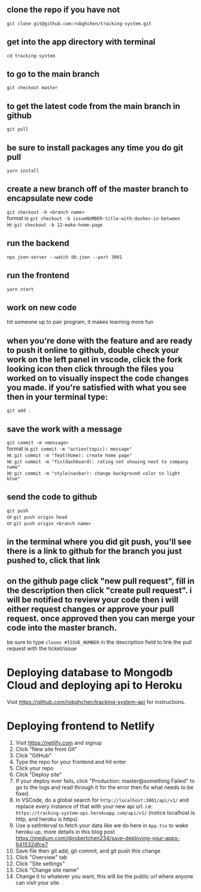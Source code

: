 ## clone the repo if you have not

`git clone git@github.com:robghchen/tracking-system.git`

## get into the app directory with terminal

`cd tracking-system`

## to go to the main branch

`git checkout master`

## to get the latest code from the main branch in github

`git pull`

## be sure to install packages any time you do git pull

`yarn install`

## create a new branch off of the master branch to encapsulate new code

`git checkout -b <branch name>`  
format is `git checkout -b issueNUMBER-title-with-dashes-in-between`  
ie: `git checkout -b 12-make-home-page`

## run the backend

`npx json-server --watch db.json --port 3001`

## run the frontend

`yarn start`

## work on new code

hit someone up to pair program, it makes learning more fun

## when you're done with the feature and are ready to push it online to github, double check your work on the left panel in vscode, click the fork looking icon then click through the files you worked on to visually inspect the code changes you made. if you're satisfied with what you see then in your terminal type:

`git add .`

## save the work with a message

`git commit -m <message>`  
format is `git commit -m "action(topic): message"`  
ie: `git commit -m "feat(home): create home page"`  
ie: `git commit -m "fix(dashboard): rating not showing next to company name"`  
ie: `git commit -m "style(navbar): change background color to light blue"`

## send the code to github

`git push`  
or
`git push origin head`  
or
`git push origin <branch name>`

## in the terminal where you did git push, you'll see there is a link to github for the branch you just pushed to, click that link

## on the github page click "new pull request", fill in the description then click "create pull request". i will be notified to review your code then i will either request changes or approve your pull request. once approved then you can merge your code into the master branch.

be sure to type `closes #ISSUE_NUMBER` in the description field to link the pull request with the ticket/issue

# Deploying database to Mongodb Cloud and deploying api to Heroku

Visit https://github.com/robghchen/tracking-system-api for instructions.

# Deploying frontend to Netlify

1. Visit https://netlify.com and signup
2. Click "New site from Git"
3. Click "GitHub"
4. Type the repo for your frontend and hit enter
5. Click your repo
6. Click "Deploy site"
7. If your deploy ever fails, click "Production: master@something Failed" to go to the logs and read through it for the error then fix what needs to be fixed.
8. In VSCode, do a global search for `http://localhost:3001/api/v1/` and replace every instance of that with your new api url. i.e: `https://tracking-system-api.herokuapp.com/api/v1/` (notice localhost is http, and heroku is https)
9. Use a setInterval to fetch your data like we do here in `App.tsx` to wake heroku up, more details in this blog post https://medium.com/@robertchen234/save-deploying-your-apps-641532dfce7
10. Save file then git add, git commit, and git push this change
11. Click "Overview" tab
12. Click "Site settings"
13. Click "Change site name"
14. Change it to whatever you want, this will be the public url where anyone can visit your site
